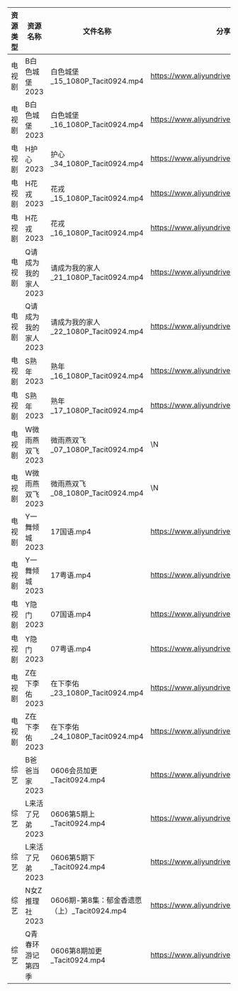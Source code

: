 | 资源类型 | 资源名称         | 文件名称                             | 分享链接                                      | 更新时间       |
| ---- | ------------ | -------------------------------- | ----------------------------------------- | ---------- |
| 电视剧  | B白色城堡2023    | 白色城堡_15_1080P_Tacit0924.mp4      | https://www.aliyundrive.com/s/RaWxk24QWV6 | 2023-06-07 |
| 电视剧  | B白色城堡2023    | 白色城堡_16_1080P_Tacit0924.mp4      | https://www.aliyundrive.com/s/RaWxk24QWV6 | 2023-06-07 |
| 电视剧  | H护心2023      | 护心_34_1080P_Tacit0924.mp4        | https://www.aliyundrive.com/s/9HkxgS4UCNB | 2023-06-07 |
| 电视剧  | H花戎2023      | 花戎_15_1080P_Tacit0924.mp4        | https://www.aliyundrive.com/s/DsKqmGre9hn | 2023-06-07 |
| 电视剧  | H花戎2023      | 花戎_16_1080P_Tacit0924.mp4        | https://www.aliyundrive.com/s/DsKqmGre9hn | 2023-06-07 |
| 电视剧  | Q请成为我的家人2023 | 请成为我的家人_21_1080P_Tacit0924.mp4   | https://www.aliyundrive.com/s/LVhk36Kw3hq | 2023-06-07 |
| 电视剧  | Q请成为我的家人2023 | 请成为我的家人_22_1080P_Tacit0924.mp4   | https://www.aliyundrive.com/s/LVhk36Kw3hq | 2023-06-07 |
| 电视剧  | S熟年2023      | 熟年_16_1080P_Tacit0924.mp4        | https://www.aliyundrive.com/s/izBC7e3hvcb | 2023-06-07 |
| 电视剧  | S熟年2023      | 熟年_17_1080P_Tacit0924.mp4        | https://www.aliyundrive.com/s/izBC7e3hvcb | 2023-06-07 |
| 电视剧  | W微雨燕双飞2023   | 微雨燕双飞_07_1080P_Tacit0924.mp4     | \N                                        | 2023-06-07 |
| 电视剧  | W微雨燕双飞2023   | 微雨燕双飞_08_1080P_Tacit0924.mp4     | \N                                        | 2023-06-07 |
| 电视剧  | Y一舞倾城2023    | 17国语.mp4                         | https://www.aliyundrive.com/s/rJHcZFVa1Tf | 2023-06-07 |
| 电视剧  | Y一舞倾城2023    | 17粤语.mp4                         | https://www.aliyundrive.com/s/rJHcZFVa1Tf | 2023-06-07 |
| 电视剧  | Y隐门2023      | 07国语.mp4                         | https://www.aliyundrive.com/s/3hQ1KUe4HeE | 2023-06-07 |
| 电视剧  | Y隐门2023      | 07粤语.mp4                         | https://www.aliyundrive.com/s/3hQ1KUe4HeE | 2023-06-07 |
| 电视剧  | Z在下李佑2023    | 在下李佑_23_1080P_Tacit0924.mp4      | https://www.aliyundrive.com/s/XDyqjGPExFg | 2023-06-07 |
| 电视剧  | Z在下李佑2023    | 在下李佑_24_1080P_Tacit0924.mp4      | https://www.aliyundrive.com/s/XDyqjGPExFg | 2023-06-07 |
| 综艺   | B爸爸当家2023    | 0606会员加更_Tacit0924.mp4           | https://www.aliyundrive.com/s/SqHa3g1TkvY | 2023-06-07 |
| 综艺   | L来活了兄弟2023   | 0606第5期上_Tacit0924.mp4           | https://www.aliyundrive.com/s/84p43QwL9GW | 2023-06-07 |
| 综艺   | L来活了兄弟2023   | 0606第5期下_Tacit0924.mp4           | https://www.aliyundrive.com/s/84p43QwL9GW | 2023-06-07 |
| 综艺   | N女Z推理社2023   | 0606期-第8集：郁金香遗愿（上）_Tacit0924.mp4 | https://www.aliyundrive.com/s/RA6dKYNxzLz | 2023-06-07 |
| 综艺   | Q青春环游记第四季    | 0606第8期加更_Tacit0924.mp4          | https://www.aliyundrive.com/s/YcPwXPmrXec | 2023-06-07 |
